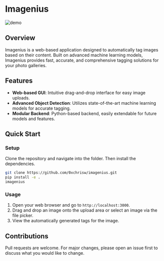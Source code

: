 # Imagenius

![demo](demo.gif)

## Overview

Imagenius is a web-based application designed to automatically tag images based on their content. Built on advanced machine learning models, Imagenius provides fast, accurate, and comprehensive tagging solutions for your photo galleries.


## Features

- **Web-based GUI**: Intuitive drag-and-drop interface for easy image uploads.
- **Advanced Object Detection**: Utilizes state-of-the-art machine learning models for accurate tagging.
- **Modular Backend**: Python-based backend, easily extendable for future models and features.



## Quick Start

### Setup

Clone the repository and navigate into the folder. Then install the dependencies.

```bash
git clone https://github.com/0xchrisw/imagenius.git
pip install -e .
imagenius
```

### Usage

1. Open your web browser and go to `http://localhost:3000`.
2. Drag and drop an image onto the upload area or select an image via the file picker.
3. View the automatically generated tags for the image.


## Contributions

Pull requests are welcome. For major changes, please open an issue first to discuss what you would like to change.
